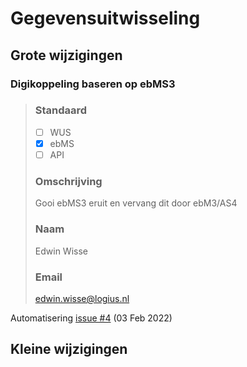 # Gegevensuitwisseling
## Grote wijzigingen

### Digikoppeling baseren op ebMS3
>### Standaard
>
>- [ ] WUS
>- [X] ebMS
>- [ ] API
>
>### Omschrijving
>
>Gooi ebMS3 eruit en vervang dit door ebM3/AS4
>
>### Naam
>
>Edwin Wisse
>
>### Email
>
>edwin.wisse@logius.nl

Automatisering [issue #4](https://github.com/Logius-standaarden/Automatisering/issues/4) (03 Feb 2022)
 
## Kleine wijzigingen
